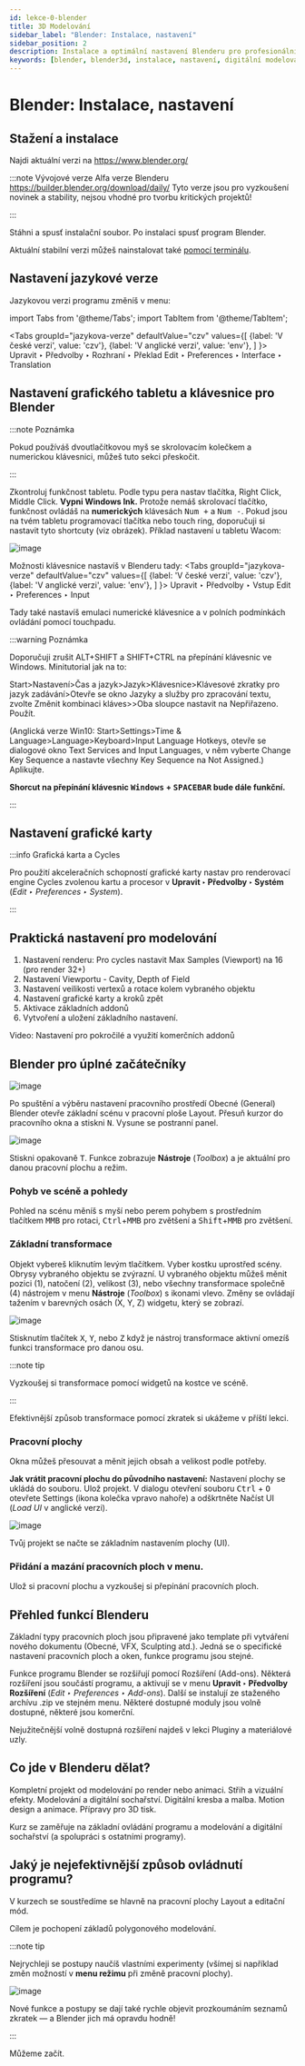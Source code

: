 ```yaml
---
id: lekce-0-blender
title: 3D Modelování
sidebar_label: "Blender: Instalace, nastavení"
sidebar_position: 2
description: Instalace a optimální nastavení Blenderu pro profesionální práci
keywords: [blender, blender3d, instalace, nastavení, digitální modelování]
---
```


# Blender: Instalace, nastavení

## Stažení a instalace
Najdi aktuální verzi na https://www.blender.org/

:::note Vývojové verze
Alfa verze Blenderu https://builder.blender.org/download/daily/
Tyto verze jsou pro vyzkoušení novinek a stability, nejsou vhodné pro tvorbu kritických projektů!

:::

Stáhni a spusť instalační soubor.
Po instalaci spusť program Blender.

Aktuální stabilní verzi můžeš nainstalovat také [pomocí terminálu](/docs/pokyny).

## Nastavení jazykové verze
Jazykovou verzi programu změníš v menu:

import Tabs from '@theme/Tabs';
import TabItem from '@theme/TabItem';

<Tabs
  groupId="jazykova-verze"
  defaultValue="czv"
  values={[
    {label: 'V české verzi', value: 'czv'},
    {label: 'V anglické verzi', value: 'env'},
  ]
}>
<TabItem value="czv">Upravit ‣ Předvolby ‣ Rozhraní ‣ Překlad</TabItem>
<TabItem value="env">Edit ‣ Preferences ‣ Interface ‣ Translation</TabItem>
</Tabs>

## Nastavení grafického tabletu a klávesnice pro Blender
:::note Poznámka

 Pokud používáš dvoutlačítkovou myš se skrolovacím kolečkem a numerickou klávesnici, můžeš tuto sekci přeskočit.

:::

Zkontroluj funkčnost tabletu. Podle typu pera nastav tlačítka, Right Click, Middle Click. **Vypni Windows Ink.** Protože nemáš skrolovací tlačítko, funkčnost ovládáš na **numerických** klávesách <kbd>Num +</kbd> a <kbd>Num -</kbd>. Pokud jsou na tvém tabletu programovací tlačítka nebo touch ring, doporučuji si nastavit tyto shortcuty (viz obrázek). Příklad nastavení u tabletu Wacom:

![image](../img/wacom.jpg)

Možnosti klávesnice nastavíš v Blenderu tady:
<Tabs
  groupId="jazykova-verze"
  defaultValue="czv"
  values={[
    {label: 'V české verzi', value: 'czv'},
    {label: 'V anglické verzi', value: 'env'},
  ]
}>
<TabItem value="czv">Upravit ‣ Předvolby ‣ Vstup</TabItem>
<TabItem value="env">Edit ‣ Preferences ‣ Input</TabItem>
</Tabs>


Tady také nastavíš emulaci numerické klávesnice a v polních podmínkách ovládání pomocí touchpadu.

:::warning Poznámka

 Doporučuji zrušit ALT+SHIFT a SHIFT+CTRL na přepínání klávesnic ve Windows.  Minitutorial jak na to:

 Start>Nastavení>Čas a jazyk>Jazyk>Klávesnice>Klávesové zkratky pro jazyk zadávání>Otevře se okno Jazyky a služby pro zpracování textu, zvolte Změnit kombinaci kláves>>Oba sloupce nastavit na Nepřiřazeno. Použít.

 (Anglická verze Win10: Start>Settings>Time & Language>Language>Keyboard>Input Language Hotkeys, otevře se dialogové okno Text Services and Input Languages, v něm vyberte Change Key Sequence a nastavte všechny Key Sequence na Not Assigned.)
 Aplikujte.

 **Shorcut na přepínání klávesnic <kbd>Windows</kbd> + <kbd>SPACEBAR</kbd> bude dále funkční.**

:::

## Nastavení grafické karty

:::info Grafická karta a Cycles

Pro použití akceleračních schopností grafické karty nastav pro renderovací engine Cycles zvolenou kartu a procesor v **Upravit ‣ Předvolby ‣ Systém** (*Edit ‣ Preferences ‣ System*).

:::

## Praktická nastavení pro modelování

1. Nastavení renderu: Pro cycles nastavit Max Samples (Viewport) na 16 (pro render 32+)
2. Nastavení Viewportu - Cavity, Depth of Field
3. Nastavení veilikosti vertexů a rotace kolem vybraného objektu
4. Nastavení grafické karty a kroků zpět
5. Aktivace základních addonů
6. Vytvoření a uložení základního nastavení.

Video: Nastavení pro pokročilé a využití komerčních addonů

## Blender pro úplné začátečníky

![image](./images/blender-axes.jpg)

Po spuštění a výběru nastavení pracovního prostředí Obecné (General) Blender otevře základní scénu v pracovní ploše Layout. Přesuň kurzor do pracovního okna a stiskni <kbd>N</kbd>. Vysune se postranní panel.

![image](../img/01blender-okno.svg)

Stiskni opakovaně <kbd>T</kbd>. Funkce zobrazuje **Nástroje** (*Toolbox*) a je aktuální pro danou pracovní plochu a režim.

### Pohyb ve scéně a pohledy

Pohled na scénu měníš s myší nebo perem pohybem s prostředním tlačítkem <kbd>MMB</kbd> pro rotaci, <kbd>Ctrl</kbd>+<kbd>MMB</kbd> pro zvětšení a <kbd>Shift</kbd>+<kbd>MMB</kbd> pro zvětšení.

### Základní transformace
Objekt vybereš kliknutím levým tlačítkem. Vyber kostku uprostřed scény. Obrysy vybraného objektu se zvýrazní. U vybraného objektu můžeš měnit pozici (1), natočení (2), velikost (3), nebo všechny transformace společně (4)  nástrojem v menu **Nástroje** (*Toolbox*) s ikonami vlevo. Změny se ovládají tažením v barevných osách (X, Y, Z) widgetu, který se zobrazí.

![image](./images/blender-transtool.jpg)

Stisknutím tlačítek <kbd>X</kbd>, <kbd>Y</kbd>, nebo <kbd>Z</kbd> když je nástroj transformace aktivní omezíš funkci transformace pro danou osu.

:::note tip

Vyzkoušej si transformace pomocí widgetů na kostce ve scéně.

:::

Efektivnější způsob transformace pomocí zkratek si ukážeme v příští lekci.  

### Pracovní plochy
Okna můžeš přesouvat a měnit jejich obsah a velikost podle potřeby.

**Jak vrátit pracovní plochu do původního nastavení:** Nastavení plochy se ukládá do souboru. Ulož projekt. V dialogu  otevření souboru <kbd>Ctrl</kbd> + <kbd>O</kbd> otevřete Settings (ikona kolečka vpravo nahoře) a odškrtněte Načíst UI (*Load UI* v anglické verzi).

![image](../img/blender-plocha.jpg)

Tvůj projekt se načte se základním nastavením plochy (UI).

### Přidání a mazání pracovních ploch v menu.

Ulož si pracovní plochu a vyzkoušej si přepínání pracovních ploch.

## Přehled funkcí Blenderu

Základní typy pracovních ploch jsou připravené jako template při vytváření nového dokumentu (Obecné, VFX, Sculpting atd.). Jedná se o specifické nastavení pracovních ploch a oken, funkce programu jsou stejné.

Funkce programu Blender se rozšiřují pomocí Rozšíření (Add-ons). Některá rozšíření jsou součástí programu, a aktivují se v menu **Upravit ‣ Předvolby Rozšíření** (*Edit ‣ Preferences ‣ Add-ons*). Další se instalují ze staženého archívu .zip ve stejném menu. Některé dostupné moduly jsou volně dostupné, některé jsou komerční.

Nejužitečnější volně dostupná rozšíření najdeš v lekci Pluginy a materiálové uzly.

## Co jde v Blenderu dělat?
Kompletní projekt od modelování po render nebo animaci. Střih a vizuální efekty. Modelování a digitální sochařství. Digitální kresba a malba. Motion design a animace. Přípravy pro 3D tisk.

Kurz se zaměřuje na základní ovládání programu a modelování a digitální sochařství (a spolupráci s ostatními programy).

## Jaký je nejefektivnější způsob ovládnutí programu?

V kurzech se soustředíme se hlavně na pracovní plochy Layout a editační mód.

Cílem je pochopení základů polygonového modelování.

:::note tip

Nejrychleji se postupy naučíš vlastními experimenty (všímej si například změn možností v **menu režimu** při změně pracovní plochy).

![image](./images/blender-rezim.png)

Nové funkce a postupy se dají také rychle objevit prozkoumáním seznamů zkratek — a Blender jich má opravdu hodně!

:::

Můžeme začít.
